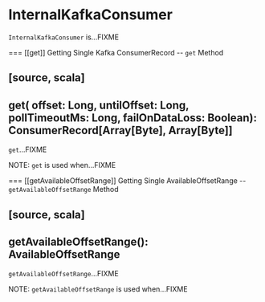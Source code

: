 # InternalKafkaConsumer

`InternalKafkaConsumer` is...FIXME

=== [[get]] Getting Single Kafka ConsumerRecord -- `get` Method

[source, scala]
----
get(
  offset: Long,
  untilOffset: Long,
  pollTimeoutMs: Long,
  failOnDataLoss: Boolean): ConsumerRecord[Array[Byte], Array[Byte]]
----

`get`...FIXME

NOTE: `get` is used when...FIXME

=== [[getAvailableOffsetRange]] Getting Single AvailableOffsetRange -- `getAvailableOffsetRange` Method

[source, scala]
----
getAvailableOffsetRange(): AvailableOffsetRange
----

`getAvailableOffsetRange`...FIXME

NOTE: `getAvailableOffsetRange` is used when...FIXME
